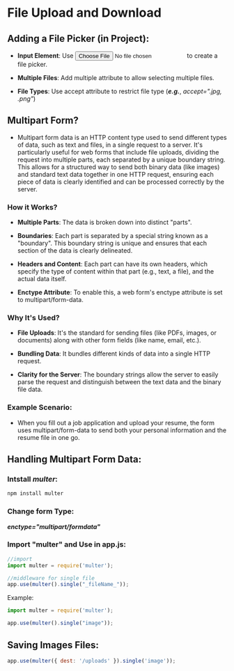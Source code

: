 # File Upload and Download

## Adding a File Picker (in Project):

* **Input Element**: Use <input type="file"> to create a file picker.

* **Multiple Files**: Add multiple attribute to allow selecting multiple files.

* **File Types**:  Use accept attribute to restrict file type (***e.g.***, *accept=".jpg, .png"*)


## Multipart Form?
* Multipart form data is an HTTP content type used to send different types of data, such as text and files, in a single request to a server. It's particularly useful for web forms that include file uploads, dividing the request into multiple parts, each separated by a unique boundary string. This allows for a structured way to send both binary data (like images) and standard text data together in one HTTP request, ensuring each piece of data is clearly identified and can be processed correctly by the server. 

### How it Works?

* **Multiple Parts**: The data is broken down into distinct "parts". 

* **Boundaries**: Each part is separated by a special string known as a "boundary". This boundary string is unique and ensures that each section of the data is clearly delineated. 

* **Headers and Content**: Each part can have its own headers, which specify the type of content within that part (e.g., text, a file), and the actual data itself. 

* **Enctype Attribute**: To enable this, a web form's enctype attribute is set to multipart/form-data. 

### Why It's Used?

* **File Uploads**: It's the standard for sending files (like PDFs, images, or documents) along with other form fields (like name, email, etc.).

* **Bundling Data**: It bundles different kinds of data into a single HTTP request.

* **Clarity for the Server**: The boundary strings allow the server to easily parse the request and distinguish between the text data and the binary file data.

### Example Scenario:
* When you fill out a job application and upload your resume, the form uses multipart/form-data to send both your personal information and the resume file in one go. 


## Handling Multipart Form Data:

### Intstall *multer*:
```bash
npm install multer
```

### Change form Type:
***enctype="multipart/formdata"***

<form action="_URL_" method="POST" enctype="multipart/formdata">


### Import "multer" and Use in app.js:

```js
//import
import multer = require('multer');

//middleware for single file
app.use(multer().single("_fileName_"));
```

Example:
```js
import multer = require('multer');

app.use(multer().single("image"));
```


## Saving Images Files:

```js
app.use(multer({ dest: '/uploads' }).single('image'));
```